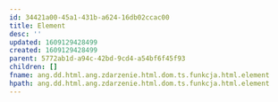 ```yaml
---
id: 34421a00-45a1-431b-a624-16db02ccac00
title: Element
desc: ''
updated: 1609129428499
created: 1609129428499
parent: 5772ab1d-a94c-42bd-9cd4-a54bf6f45f93
children: []
fname: ang.dd.html.ang.zdarzenie.html.dom.ts.funkcja.html.element
hpath: ang.dd.html.ang.zdarzenie.html.dom.ts.funkcja.html.element
---
```



